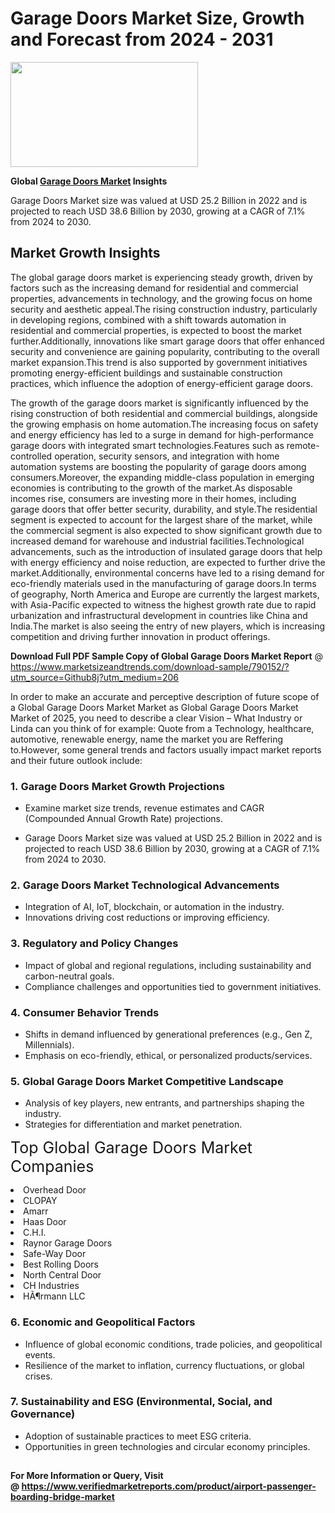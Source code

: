 <H1>Garage Doors Market Size, Growth and Forecast from 2024 - 2031</H1><img class="aligncenter size-medium wp-image-584254" src="https://thirdeyenews.in/wp-content/uploads/2024/09/Global-Market-Research-300x168.jpeg" alt="" width="300" height="168" /><p><strong>Global&nbsp;<a href="https://www.marketsizeandtrends.com/download-sample/790152/?utm_source=Github8j?utm_medium=206">Garage Doors Market</a> Insights</strong></p><p>Garage Doors Market size was valued at USD 25.2 Billion in 2022 and is projected to reach USD 38.6 Billion by 2030, growing at a CAGR of 7.1% from 2024 to 2030.</p><p><h2>Market Growth Insights</h2> <p>The global garage doors market is experiencing steady growth, driven by factors such as the increasing demand for residential and commercial properties, advancements in technology, and the growing focus on home security and aesthetic appeal.The rising construction industry, particularly in developing regions, combined with a shift towards automation in residential and commercial properties, is expected to boost the market further.Additionally, innovations like smart garage doors that offer enhanced security and convenience are gaining popularity, contributing to the overall market expansion.This trend is also supported by government initiatives promoting energy-efficient buildings and sustainable construction practices, which influence the adoption of energy-efficient garage doors.</p> <p>The growth of the garage doors market is significantly influenced by the rising construction of both residential and commercial buildings, alongside the growing emphasis on home automation.The increasing focus on safety and energy efficiency has led to a surge in demand for high-performance garage doors with integrated smart technologies.Features such as remote-controlled operation, security sensors, and integration with home automation systems are boosting the popularity of garage doors among consumers.Moreover, the expanding middle-class population in emerging economies is contributing to the growth of the market.As disposable incomes rise, consumers are investing more in their homes, including garage doors that offer better security, durability, and style.The residential segment is expected to account for the largest share of the market, while the commercial segment is also expected to show significant growth due to increased demand for warehouse and industrial facilities.Technological advancements, such as the introduction of insulated garage doors that help with energy efficiency and noise reduction, are expected to further drive the market.Additionally, environmental concerns have led to a rising demand for eco-friendly materials used in the manufacturing of garage doors.In terms of geography, North America and Europe are currently the largest markets, with Asia-Pacific expected to witness the highest growth rate due to rapid urbanization and infrastructural development in countries like China and India.The market is also seeing the entry of new players, which is increasing competition and driving further innovation in product offerings.<p><span class=""><strong>Download Full PDF Sample Copy of Global Garage Doors Market Report</strong> @ <a href="https://www.marketsizeandtrends.com/download-sample/790152/?utm_source=Github8j?utm_medium=206" target="_blank">https://www.marketsizeandtrends.com/download-sample/790152/?utm_source=Github8j?utm_medium=206</a></span></p><p>In order to make an accurate and perceptive description of future scope of a Global&nbsp;Garage Doors Market Market as Global&nbsp;Garage Doors Market Market of 2025, you need to describe a clear Vision &ndash; What Industry or Linda can you think of for example: Quote from a Technology, healthcare, automotive, renewable energy, name the market you are Reffering to.However, some general trends and factors usually impact market reports and their future outlook include:</p><h3>1.&nbsp;<strong>Garage Doors Market Growth Projections</strong></h3><ul><li>Examine market size trends, revenue estimates and CAGR (Compounded Annual Growth Rate) projections.</li><li><p>Garage Doors Market size was valued at USD 25.2 Billion in 2022 and is projected to reach USD 38.6 Billion by 2030, growing at a CAGR of 7.1% from 2024 to 2030.</p></li></ul><h3>2.&nbsp;<strong>Garage Doors Market Technological Advancements</strong></h3><ul><li>Integration of AI, IoT, blockchain, or automation in the industry.</li><li>Innovations driving cost reductions or improving efficiency.</li></ul><h3>3.&nbsp;<strong>Regulatory and Policy Changes</strong></h3><ul><li>Impact of global and regional regulations, including sustainability and carbon-neutral goals.</li><li>Compliance challenges and opportunities tied to government initiatives.</li></ul><h3>4.&nbsp;<strong>Consumer Behavior Trends</strong></h3><ul><li>Shifts in demand influenced by generational preferences (e.g., Gen Z, Millennials).</li><li>Emphasis on eco-friendly, ethical, or personalized products/services.</li></ul><h3>5.&nbsp;<strong>Global Garage Doors Market Competitive Landscape</strong></h3><ul><li>Analysis of key players, new entrants, and partnerships shaping the industry.</li><li>Strategies for differentiation and market penetration.</li></ul><p data-pm-slice="1 1 []"><span style="color: inherit; font-family: inherit; font-size: 25px;">Top Global Garage Doors Market Companies</span></p><div class="" data-test-id=""><p><li>Overhead Door</li><li> CLOPAY</li><li> Amarr</li><li> Haas Door</li><li> C.H.I.</li><li> Raynor Garage Doors</li><li> Safe-Way Door</li><li> Best Rolling Doors</li><li> North Central Door</li><li> CH Industries</li><li> HÃ¶rmann LLC</li></p></div><h3>6.&nbsp;<strong>Economic and Geopolitical Factors</strong></h3><ul><li>Influence of global economic conditions, trade policies, and geopolitical events.</li><li>Resilience of the market to inflation, currency fluctuations, or global crises.</li></ul><h3>7.&nbsp;<strong>Sustainability and ESG (Environmental, Social, and Governance)</strong></h3><ul><li>Adoption of sustainable practices to meet ESG criteria.</li><li>Opportunities in green technologies and circular economy principles.</li></ul><h2><strong style="font-size: 14px;">For More Information or Query, Visit @&nbsp;</strong><a style="background-color: #ffffff; font-size: 14px;" href="https://www.marketsizeandtrends.com/report/garage-doors-market/" target="_blank">https://www.verifiedmarketreports.com/product/airport-passenger-boarding-bridge-market</a></h2>